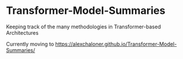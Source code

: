 # Transformer-Model-Summaries
Keeping track of the many methodologies in Transformer-based Architectures

Currently moving to https://alexchaloner.github.io/Transformer-Model-Summaries/
